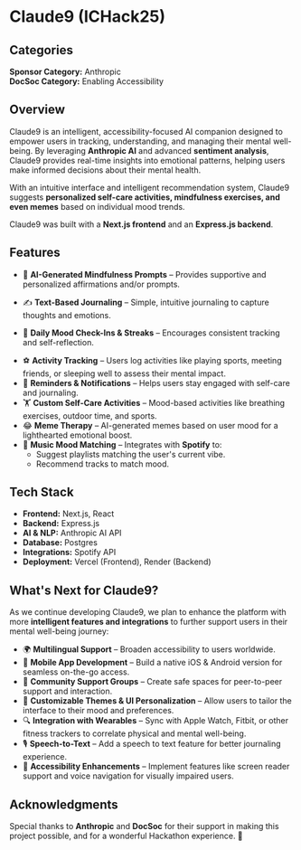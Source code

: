 # Claude9 (ICHack25)

## Categories

**Sponsor Category:** Anthropic  
**DocSoc Category:** Enabling Accessibility

## Overview

Claude9 is an intelligent, accessibility-focused AI companion designed to empower users in tracking, understanding, and managing their mental well-being. By leveraging **Anthropic AI** and advanced **sentiment analysis**, Claude9 provides real-time insights into emotional patterns, helping users make informed decisions about their mental health.

With an intuitive interface and intelligent recommendation system, Claude9 suggests **personalized self-care activities, mindfulness exercises, and even memes** based on individual mood trends.

Claude9 was built with a **Next.js frontend** and an **Express.js backend**.

## Features

- 🧠 **AI-Generated Mindfulness Prompts** – Provides supportive and personalized affirmations and/or prompts.

- ✍️ **Text-Based Journaling** – Simple, intuitive journaling to capture thoughts and emotions.
- 📅 **Daily Mood Check-Ins & Streaks** – Encourages consistent tracking and self-reflection.
<!-- - ☀️ **Weather Integration** – Tracks weather conditions to analyze their effect on mood. -->
- ⚽ **Activity Tracking** – Users log activities like playing sports, meeting friends, or sleeping well to assess their mental impact.
- 🔔 **Reminders & Notifications** – Helps users stay engaged with self-care and journaling.
- 🏋️ **Custom Self-Care Activities** – Mood-based activities like breathing exercises, outdoor time, and sports.
- 😂 **Meme Therapy** – AI-generated memes based on user mood for a lighthearted emotional boost.
- 🎵 **Music Mood Matching** – Integrates with **Spotify** to:
  - Suggest playlists matching the user's current vibe.
  - Recommend tracks to match mood.

## Tech Stack
- **Frontend:** Next.js, React
- **Backend:** Express.js
- **AI & NLP:** Anthropic AI API
- **Database:** Postgres
- **Integrations:** Spotify API
- **Deployment:** Vercel (Frontend), Render (Backend)



## What's Next for Claude9?
As we continue developing Claude9, we plan to enhance the platform with more **intelligent features and integrations** to further support users in their mental well-being journey:

- 🌍 **Multilingual Support** – Broaden accessibility to users worldwide.
- 📱 **Mobile App Development** – Build a native iOS & Android version for seamless on-the-go access.
- 🤝 **Community Support Groups** – Create safe spaces for peer-to-peer support and interaction.
- 🎨 **Customizable Themes & UI Personalization** – Allow users to tailor the interface to their mood and preferences.
- 🔍 **Integration with Wearables** – Sync with Apple Watch, Fitbit, or other fitness trackers to correlate physical and mental well-being.
- 🎙️ **Speech-to-Text** – Add a speech to text feature for better journaling experience.
- 🦮 **Accessibility Enhancements** – Implement features like screen reader support and voice navigation for visually impaired users.


## Acknowledgments
Special thanks to **Anthropic** and **DocSoc** for their support in making this project possible, and for a wonderful Hackathon experience. 🚀
